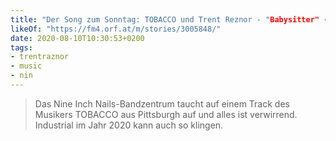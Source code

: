 ```yaml
---
title: "Der Song zum Sonntag: TOBACCO und Trent Reznor - "Babysitter" - fm4.ORF.at"
likeOf: "https://fm4.orf.at/m/stories/3005848/"
date: 2020-08-10T10:30:53+0200
tags:
- trentraznor
- music
- nin
---
```

> Das Nine Inch Nails-Bandzentrum taucht auf einem Track des Musikers TOBACCO aus Pittsburgh auf und alles ist verwirrend. Industrial im Jahr 2020 kann auch so klingen.